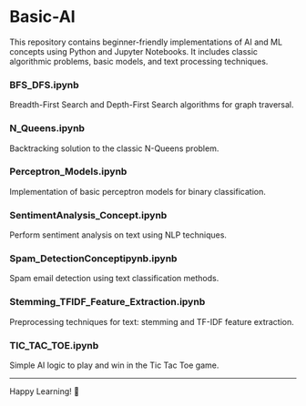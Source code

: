 # Basic-AI

This repository contains beginner-friendly implementations of AI and ML concepts using Python and Jupyter Notebooks. It includes classic algorithmic problems, basic models, and text processing techniques.

### BFS_DFS.ipynb
Breadth-First Search and Depth-First Search algorithms for graph traversal.

### N_Queens.ipynb
Backtracking solution to the classic N-Queens problem.

### Perceptron_Models.ipynb
Implementation of basic perceptron models for binary classification.

### SentimentAnalysis_Concept.ipynb
Perform sentiment analysis on text using NLP techniques.

### Spam_DetectionConceptipynb.ipynb
Spam email detection using text classification methods.

### Stemming_TFIDF_Feature_Extraction.ipynb
Preprocessing techniques for text: stemming and TF-IDF feature extraction.

### TIC_TAC_TOE.ipynb
Simple AI logic to play and win in the Tic Tac Toe game.

---

Happy Learning! 🚀
